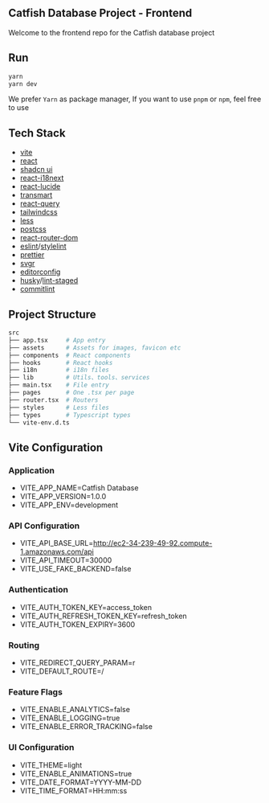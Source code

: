 ## Catfish Database Project - Frontend

Welcome to the frontend repo for the Catfish database project

## Run

```sh
yarn
yarn dev
```

We prefer `Yarn` as package manager, If you want to use `pnpm` or `npm`, feel free to use

## Tech Stack

- [vite](https://vitejs.dev/)
- [react](https://reactjs.org/)
- [shadcn ui](https://ui.shadcn.com/)
- [react-i18next](https://github.com/i18next/react-i18next)
- [react-lucide](https://lucide.dev/)
- [transmart](https://github.com/Quilljou/transmart)
- [react-query](https://tanstack.com/query/latest/)
- [tailwindcss](https://tailwindcss.com/)
- [less](http://lesscss.org/)
- [postcss](https://postcss.org/)
- [react-router-dom](https://reactrouter.com/en/6.16.0)
- [eslint](https://eslint.org/)/[stylelint](https://stylelint.io/)
- [prettier](https://prettier.io/)
- [svgr](https://react-svgr.com/)
- [editorconfig](https://editorconfig.org/)
- [husky](https://typicode.github.io/husky/#/)/[lint-staged](https://github.com/okonet/lint-staged)
- [commitlint](https://commitlint.js.org/)

## Project Structure

```sh
src
├── app.tsx     # App entry
├── assets      # Assets for images, favicon etc
├── components  # React components
├── hooks       # React hooks
├── i18n        # i18n files
├── lib         # Utils、tools、services
├── main.tsx    # File entry
├── pages       # One .tsx per page
├── router.tsx  # Routers
├── styles      # Less files
├── types       # Typescript types
└── vite-env.d.ts
```

## Vite Configuration

### Application
- VITE_APP_NAME=Catfish Database
- VITE_APP_VERSION=1.0.0
- VITE_APP_ENV=development

### API Configuration
- VITE_API_BASE_URL=http://ec2-34-239-49-92.compute-1.amazonaws.com/api
- VITE_API_TIMEOUT=30000
- VITE_USE_FAKE_BACKEND=false

### Authentication
- VITE_AUTH_TOKEN_KEY=access_token
- VITE_AUTH_REFRESH_TOKEN_KEY=refresh_token
- VITE_AUTH_TOKEN_EXPIRY=3600

### Routing
- VITE_REDIRECT_QUERY_PARAM=r
- VITE_DEFAULT_ROUTE=/

### Feature Flags
- VITE_ENABLE_ANALYTICS=false
- VITE_ENABLE_LOGGING=true
- VITE_ENABLE_ERROR_TRACKING=false

### UI Configuration
- VITE_THEME=light
- VITE_ENABLE_ANIMATIONS=true
- VITE_DATE_FORMAT=YYYY-MM-DD
- VITE_TIME_FORMAT=HH:mm:ss
